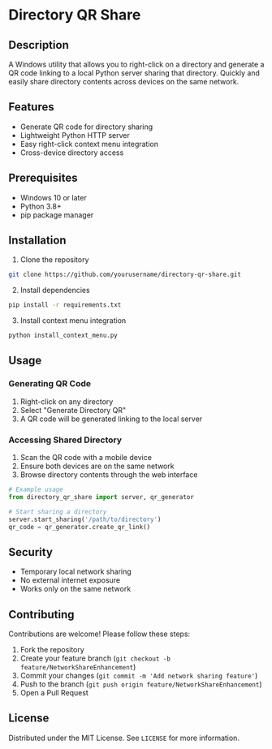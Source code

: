 # Directory QR Share

## Description
A Windows utility that allows you to right-click on a directory and generate a QR code linking to a local Python server sharing that directory. Quickly and easily share directory contents across devices on the same network.

## Features
- Generate QR code for directory sharing
- Lightweight Python HTTP server
- Easy right-click context menu integration
- Cross-device directory access

## Prerequisites
- Windows 10 or later
- Python 3.8+
- pip package manager

## Installation

1. Clone the repository
```bash
git clone https://github.com/yourusername/directory-qr-share.git
```

2. Install dependencies
```bash
pip install -r requirements.txt
```

3. Install context menu integration
```bash
python install_context_menu.py
```

## Usage

### Generating QR Code
1. Right-click on any directory
2. Select "Generate Directory QR"
3. A QR code will be generated linking to the local server

### Accessing Shared Directory
1. Scan the QR code with a mobile device
2. Ensure both devices are on the same network
3. Browse directory contents through the web interface

```python
# Example usage
from directory_qr_share import server, qr_generator

# Start sharing a directory
server.start_sharing('/path/to/directory')
qr_code = qr_generator.create_qr_link()
```

## Security
- Temporary local network sharing
- No external internet exposure
- Works only on the same network

## Contributing
Contributions are welcome! Please follow these steps:
1. Fork the repository
2. Create your feature branch (`git checkout -b feature/NetworkShareEnhancement`)
3. Commit your changes (`git commit -m 'Add network sharing feature'`)
4. Push to the branch (`git push origin feature/NetworkShareEnhancement`)
5. Open a Pull Request

## License
Distributed under the MIT License. See `LICENSE` for more information.

